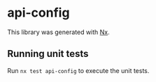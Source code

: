 # api-config

This library was generated with [Nx](https://nx.dev).

## Running unit tests

Run `nx test api-config` to execute the unit tests.
